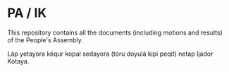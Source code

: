 # PA / IK
This repository contains all the documents (including motions and results) of the People's Assembly.

Láp yetayora kéqur kopal sedayora (tóru doyulá kipi peqit) netap Ijador Kotaya.
